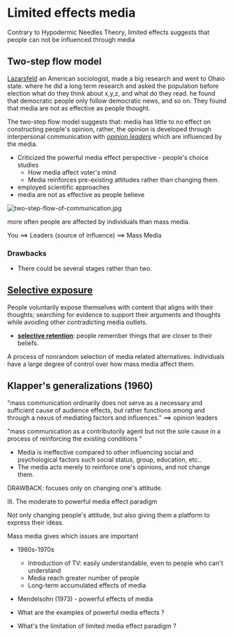 # Limited effects media

Contrary to Hypodermic Needles Theory, limited effects suggests that people can not be influenced through media

## Two-step flow model 

[Lazarsfeld](https://en.wikipedia.org/wiki/Paul_Lazarsfeld) an American sociologist, made a big research and went to Ohaio state. where he did a long term research and asked the population before election what do they think about x,y,z, and what do they read. he found that democratic people only follow democratic news, and so on. They found that media are not as effective as people thought.

The two-step flow model suggests that: media has little to no effect on constructing people's opinion, rather, the opinion is developed through interpersonal communication with [*opinion leaders*](https://en.wikipedia.org/wiki/Opinion_leadership) which are influenced by the media. 

- Criticized the powerful media effect perspective - people's choice studies
  - How media affect voter's mind 
  - Media reinforces pre-existing attitudes rather than changing them.
- employed scientific approaches 
- media are not as effective as people believe  

![two-step-flow-of-communication.jpg](https://themediastudentsblog.files.wordpress.com/2016/08/two-step-flow-of-communication.jpg?w=768)

more often people are affected by individuals than mass media. 

You ==> Leaders (source of influence) ==> Mass Media

### Drawbacks

* There could be several stages rather than two.  

## 

## **[Selective exposure](https://en.wikipedia.org/wiki/Selective_exposure_theory)**

People voluntarily expose themselves with content that aligns with their thoughts; searching for evidence to support their arguments and thoughts while avoiding other contradicting media outlets. 

* **[selective retention](https://en.wikipedia.org/wiki/Selective_retention)**: people remember things that are closer to their beliefs.

A process of nonrandom selection of media related alternatives. 
Individuals have a large degree of control over how mass media affect them.

## Klapper's generalizations (1960)

"mass communication ordinarily does not serve as a necessary and sufficient cause of audience effects, but rather functions among and through a nexus of mediating factors and influences." ==> opinion leaders

"mass communication as a contributorily agent but not the sole cause in a process of reinforcing the existing conditions "

- Media is ineffective compared to other influencing social and psychological factors such social status, group, education, etc..
- The media acts merely to reinforce one's opinions, and not change them.

DRAWBACK: focuses only on changing one's attitude.



III. The moderate to powerful media effect paradigm

Not only changing people's attitude, but also giving them a platform to express their ideas.

Mass media gives which issues are important

- 1960s-1970s
  - Introduction of TV: easily understandable, even to people who can't understand 
  - Media reach greater number of people
  - Long-term accumulated effects of media
- Mendelsohn (1973) - powerful effects of media  



- What are the examples of powerful media effects ?
- What's the limitation of limited media effect paradigm ?